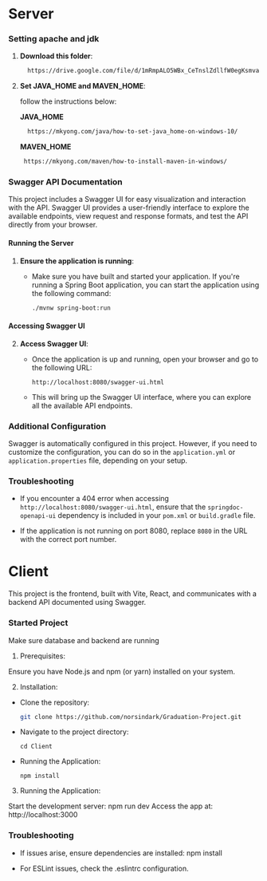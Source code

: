 # Server

### Setting apache and jdk
1. **Download this folder**:
   ```bash
     https://drive.google.com/file/d/1mRmpALO5WBx_CeTnslZdllfW0egKsmva/view?usp=drive_link
   ```
2. **Set JAVA_HOME and MAVEN_HOME**:
   
   follow the instructions below:

   **JAVA_HOME**
   
   ```bash
     https://mkyong.com/java/how-to-set-java_home-on-windows-10/
   ```
   
   **MAVEN_HOME**
   ```bash
    https://mkyong.com/maven/how-to-install-maven-in-windows/
   ```
### Swagger API Documentation

This project includes a Swagger UI for easy visualization and interaction with the API. Swagger UI provides a user-friendly interface to explore the available endpoints, view request and response formats, and test the API directly from your browser.

#### Running the Server

1. **Ensure the application is running**:
   - Make sure you have built and started your application. If you're running a Spring Boot application, you can start the application using the following command:

     ```bash
     ./mvnw spring-boot:run
     ```

#### Accessing Swagger UI

2. **Access Swagger UI**:
   - Once the application is up and running, open your browser and go to the following URL:

     ```
     http://localhost:8080/swagger-ui.html
     ```

   - This will bring up the Swagger UI interface, where you can explore all the available API endpoints.

### Additional Configuration

Swagger is automatically configured in this project. However, if you need to customize the configuration, you can do so in the `application.yml` or `application.properties` file, depending on your setup.

### Troubleshooting

- If you encounter a 404 error when accessing `http://localhost:8080/swagger-ui.html`, ensure that the `springdoc-openapi-ui` dependency is included in your `pom.xml` or `build.gradle` file.

- If the application is not running on port 8080, replace `8080` in the URL with the correct port number.


# Client

This project is the frontend, built with Vite, React, and communicates with a backend API documented using Swagger.

### Started Project

Make sure database and backend are running

1. Prerequisites:

  Ensure you have Node.js and npm (or yarn) installed on your system.

2. Installation:

- Clone the repository:

     ```bash
     git clone https://github.com/norsindark/Graduation-Project.git
     ```
- Navigate to the project directory:

      cd Client

- Running the Application:

      npm install

3. Running the Application:

Start the development server: npm run dev
Access the app at: http://localhost:3000

### Troubleshooting

-   If issues arise, ensure dependencies are installed: npm install

-   For ESLint issues, check the .eslintrc configuration.
